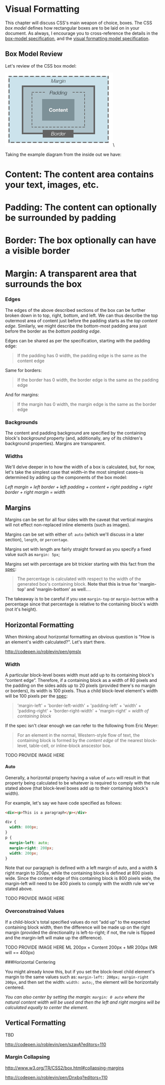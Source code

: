 
# Visual Formatting

This chapter will discuss CSS's main weapon of choice, boxes. The CSS *box model* defines how rectangular boxes are to be laid on in your document. As always, I encourage you to cross-reference the details in the [box-model specification](http://www.w3.org/TR/CSS2/box.html), and the [visual formatting model specification](http://www.w3.org/TR/CSS2/visuren.html).

## Box Model Review

Let's review of the CSS box model:

![Box Model](examples/visual/box-model.png "The box model consists of margin, border, padding, and content")\

Taking the example diagram from the inside out we have:

# Content: The content area contains your text, images, etc.
# Padding: The content can optionally be surrounded by padding
# Border: The box optionally can have a visible border
# Margin: A transparent area that surrounds the box

### Edges

The edges of the above described sections of the box can be further broken down in to top, right, bottom, and left. We can thus describe the top outermost area of content just before the padding starts as the *top content edge*. Similarly, we might describe the bottom-most padding area just before the border as the *bottom padding edge*.

Edges can be shared as per the specification, starting with the padding edge:

  > If the padding has 0 width, the padding edge is the same as the content edge

Same for borders:

  > If the border has 0 width, the border edge is the same as the padding edge

And for margins:

  > If the margin has 0 width, the margin edge is the same as the border edge

### Backgrounds

The content and padding background are specified by the containing block's *background* property (and, additionally, any of its children's background properties). Margins are transparent.

### Widths

We'll delve deeper in to how the width of a box is calculated, but, for now, let's take the simplest case that width–in the most simplest cases–is determined by adding up the components of the box model:

*Left margin + left border + left padding + content + right padding + right border + right margin = width*

## Margins

Margins can be set for all four sides with the caveat that vertical margins will not effect non-replaced inline elements (such as images).

Margins can be set with either of: `auto` (which we'll discuss in a later section), `length`, or `percentage`.

Margins set with length are fairly straight forward as you specify a fixed value such as `margin: 5px`;

Margins set with percentage are bit trickier starting with this fact from the [spec](http://www.w3.org/TR/CSS2/box.html#margin-properties):

  >The percentage is calculated with respect to the width of the generated box's containing block. **Note that this is true for 'margin-top' and 'margin-bottom' as well.**…

The takeaway is to be careful if you use `margin-top` or `margin-bottom` with a percentage since that percentage is relative to the containing block's width (not it's height).


## Horizontal Formatting

When thinking about horizontal formatting an obvious question is "How is an element's width calculated?". Let's start there.

http://codepen.io/roblevin/pen/gmsIx

### Width

A particular block-level boxes width must add up to its containing block's &ldquo;content edge&rdquo;. Therefore, if a containing block as a width of 80 pixels and the padding on the sides adds up to 20 pixels (provided there's no margin or borders), its width is 100 pixels. Thus a child block-level element's width will be 100 pixels per the [spec](http://www.w3.org/TR/CSS2/visudet.html#blockwidth):

  >'margin-left' + 'border-left-width' + 'padding-left' + 'width' + 'padding-right' + 'border-right-width' + 'margin-right' = *width of containing block*

If the spec isn't clear enough we can refer to the following from Eric Meyer:

  >For an element in the normal, Western-style flow of text, the containing block is formed by the <em>content edge</em> of the nearest block-level, table-cell, or inline-block anscestor box.

TODO PROVIDE IMAGE HERE

#### Auto

Generally, a horizontal property having a value of `auto` will result in that property being calculated to be whatever is required to comply with the rule stated above (that block-level boxes add up to their containing block's width).

For example, let's say we have code specified as follows:
```html
<div><p>This is a paragraph</p></div>
```
```css
div {
  width: 800px;
}
p {
  margin-left: auto;
  margin-right: 200px;
  width: 200px;
}
```

Note that our paragraph is defined with a left margin of auto, and a width & right margin to 200px, while the containing block is defined at 800 pixels wide. Since the content edge of this containing block is 800 pixels wide, the margin-left will need to be 400 pixels to comply with the width rule we've stated above.

TODO PROVIDE IMAGE HERE

### Overconstrained Values

If a child-block's total specified values do not &ldquo;add up&rdquo; to the expected containing block width, then the difference will be made up on the right margin (provided the directionality is left-to-right; if not, the rule is flipped and the margin-left will make up the difference).

TODO PROVIDE IMAGE HERE ML 200px + Content 200px + MR 200px (MR will == 400px)

###Horizontal Centering

You might already know this, but if you set the block-level child element's margin to the same values such as: `margin-left: 200px; margin-right 200px`, and then set the width: `width: auto;`, the element will be horizontally centered.

*You can also center by setting the margin: `margin: 0 auto` where the natural content width will be used and then the left and right margins will be calculated equally to center the element.*

## Vertical Formatting

TBD

http://codepen.io/roblevin/pen/szavA?editors=110

### Margin Collapsing

http://www.w3.org/TR/CSS2/box.html#collapsing-margins

http://codepen.io/roblevin/pen/Dnxbq?editors=110







